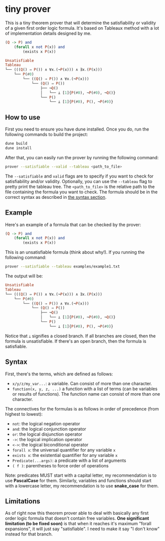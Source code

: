 # tiny prover

This is a tiny theorem prover that will determine the satisfiability or validity of a given first order logic formula. It's based on Tableaux method with a lot of implementation details designed by me.

```haskell
(Q -> P) and 
    (forall x not P(x)) and 
        (exists x P(x))
```

```haskell
Unsatisfiable
Tableau
└── (((Q() ⇒ P()) ∧ ∀x.(¬P(x))) ∧ ∃x.(P(x)))
    └── P(#0)
        └── ((Q() ⇒ P()) ∧ ∀x.(¬P(x)))
            └── (Q() ⇒ P())
                ├── ¬Q()
                │   └── ⊥ [1]{P(#0), ¬P(#0), ¬Q()}
                └── P()
                    └── ⊥ [1]{P(#0), P(), ¬P(#0)}
```

## How to use
First you need to ensure you have dune installed. Once you do, run the following commands to build the project:

```bash
dune build
dune install
```

After that, you can easily run the prover by running the following command:

```bash
prover --satisfiable --valid --tableau <path_to_file>
```

The `--satisfiable` and `valid` flags are to specify if you want to check for satisfiability and/or validity. Optionally, you can use the `--tableau` flag to pretty print the tableau tree. The `<path_to_file>` is the relative path to the file containing the formula you want to check. The formula should be in the correct syntax as described in [the syntax section](#syntax).

## Example

Here's an example of a formula that can be checked by the prover:

```haskell
(Q -> P) and 
    (forall x not P(x)) and 
        (exists x P(x))
```

This is an unsatisfiable formula (think about why!). If you running the following command:

```bash
prover --satisfiable --tableau examples/example1.txt
```

The output will be:

```haskell
Unsatisfiable
Tableau
└── (((Q() ⇒ P()) ∧ ∀x.(¬P(x))) ∧ ∃x.(P(x)))
    └── P(#0)
        └── ((Q() ⇒ P()) ∧ ∀x.(¬P(x)))
            └── (Q() ⇒ P())
                ├── ¬Q()
                │   └── ⊥ [1]{P(#0), ¬P(#0), ¬Q()}
                └── P()
                    └── ⊥ [1]{P(#0), P(), ¬P(#0)}
```

Notice that `⊥` signifies a closed branch. If all branches are closed, then the formula is unsatisfiable. If there's an open branch, then the formula is satisfiable.

## Syntax

First, there's the terms, which are defined as follows:

<!-- type term = Var of string | Fun of string * term list -->
- `x/y/z/my_var...`: a variable. Can consist of more than one character.
- `function(x, y, z, ...)` a function with a list of terms (can be variables or results of functions). The function name can consist of more than one character.

The connectives for the formulas is as follows in order of precedence (from highest to lowest):

- `not`: the logical negation operator
- `and`: the logical conjunction operator
- `or`: the logical disjunction operator
- `->`: the logical implication operator
- `<->`: the logical biconditional operator
- `forall x`: the universal quantifier for any variable `x`
- `exists x`: the existential quantifier for any variable `x`
- `Predicate(...args)`: a predicate with a list of arguments
- `( f )`: parentheses to force order of operations

Note: predicates MUST start with a capital letter, my recommendation is to use **PascalCase** for them. Similarly, variables and functions should start with a lowercase letter, my recommendation is to use **snake_case** for them.

## Limitations

As of right now this theorem prover able to deal with basically any first order logic formula that doesn't contain free variables. **One significant limitation (to be fixed soon)** is that when it reaches it's maximum "forall expansions", it will just say "satisfiable". I need to make it say "I don't know" instead for that branch.
